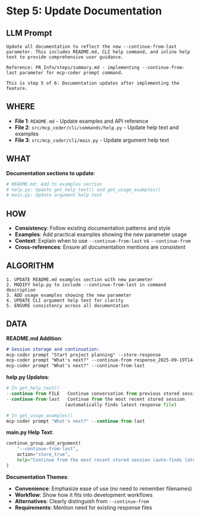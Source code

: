 # Step 5: Update Documentation

## LLM Prompt
```
Update all documentation to reflect the new --continue-from-last parameter. This includes README.md, CLI help command, and inline help text to provide comprehensive user guidance.

Reference: PR_Info/steps/summary.md - implementing --continue-from-last parameter for mcp-coder prompt command.

This is step 5 of 6: Documentation updates after implementing the feature.
```

## WHERE
- **File 1**: `README.md` - Update examples and API reference
- **File 2**: `src/mcp_coder/cli/commands/help.py` - Update help text and examples
- **File 3**: `src/mcp_coder/cli/main.py` - Update argument help text

## WHAT
**Documentation sections to update**:
```python
# README.md: Add to examples section
# help.py: Update get_help_text() and get_usage_examples()  
# main.py: Update argument help text
```

## HOW
- **Consistency**: Follow existing documentation patterns and style
- **Examples**: Add practical examples showing the new parameter usage
- **Context**: Explain when to use `--continue-from-last` vs `--continue-from`
- **Cross-references**: Ensure all documentation mentions are consistent

## ALGORITHM
```
1. UPDATE README.md examples section with new parameter
2. MODIFY help.py to include --continue-from-last in command description
3. ADD usage examples showing the new parameter
4. UPDATE CLI argument help text for clarity
5. ENSURE consistency across all documentation
```

## DATA
**README.md Addition**:
```markdown
# Session storage and continuation:
mcp-coder prompt "Start project planning" --store-response                      # Save session
mcp-coder prompt "What's next?" --continue-from response_2025-09-19T14-30-22.json # Continue from specific file
mcp-coder prompt "What's next?" --continue-from-last                            # Continue from most recent session
```

**help.py Updates**:
```python
# In get_help_text()
--continue-from FILE   Continue conversation from previous stored session
--continue-from-last   Continue from the most recent stored session
                      (automatically finds latest response file)

# In get_usage_examples()  
mcp-coder prompt "What's next?" --continue-from-last                            # Auto-continue from latest
```

**main.py Help Text**:
```python
continue_group.add_argument(
    "--continue-from-last",
    action="store_true", 
    help="Continue from the most recent stored session (auto-finds latest response file)"
)
```

**Documentation Themes**:
- **Convenience**: Emphasize ease of use (no need to remember filenames)
- **Workflow**: Show how it fits into development workflows  
- **Alternatives**: Clearly distinguish from `--continue-from`
- **Requirements**: Mention need for existing response files

